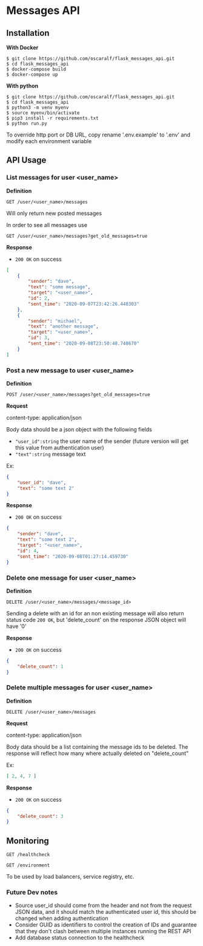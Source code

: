 # Messages API

## Installation

**With Docker**

```shell
$ git clone https://github.com/oscaralf/flask_messages_api.git
$ cd flask_messages_api
$ docker-compose build
$ docker-compose up
```

**With python**

```shell
$ git clone https://github.com/oscaralf/flask_messages_api.git
$ cd flask_messages_api
$ python3 -m venv myenv
$ source myenv/bin/activate
$ pip3 install -r requirements.txt
$ python run.py
```

To override http port or DB URL, copy rename '.env.example' to '.env' and modify each environment variable 

## API Usage


### List messages for user <user_name>

**Definition**

`GET /user/<user_name>/messages`

Will only return new posted messages

In order to see all messages use

`GET /user/<user_name>/messages?get_old_messages=true`

**Response**

- `200 OK` on success

```json
[
    {
        "sender": "dave",
        "text": "some message",
        "target": "<user_name>",
        "id": 2,
        "sent_time": "2020-09-07T23:42:26.448303"
    },
    {
        "sender": "michael",
        "text": "another message",
        "target": "<user_name>",
        "id": 3,
        "sent_time": "2020-09-08T23:50:48.748670"
    }
]
```

### Post a new message to user <user_name>

**Definition**

`POST /user/<user_name>/messages?get_old_messages=true`

**Request**

content-type: application/json

Body data should be a json object with the following fields

- `"user_id":string` the user name of the sender (future version will get this value from authentication user)
- `"text":string` message text

Ex:
```json
{
    "user_id": "dave",
    "text": "some text 2"
}
```

**Response**

- `200 OK` on success

```json
{
    "sender": "dave",
    "text": "some text 2",
    "target": "<user_name>",
    "id": 4,
    "sent_time": "2020-09-08T01:27:14.459730"
}
```

### Delete one message for user <user_name>

**Definition**

`DELETE /user/<user_name>/messages/<message_id>`

Sending a delete with an id for an non existing message will also return status code `200 OK`, 
but 'delete_count' on the response JSON object will have '0'

**Response**

- `200 OK` on success

```json
{
    "delete_count": 1
}
```

### Delete multiple messages for user <user_name>

**Definition**

`DELETE /user/<user_name>/messages`

**Request**

content-type: application/json

Body data should be a list containing the message ids to be deleted.
The response will reflect how many where actually deleted on "delete_count"

Ex:
```json
[ 2, 4, 7 ]
```

**Response**

- `200 OK` on success

```json
{
    "delete_count": 3
}
```

## Monitoring

`GET /healthcheck`

`GET /environment`

To be used by load balancers, service registry, etc.


### Future Dev notes
- Source user_id should come from the header and not from the request JSON data, and it should match the authenticated user id, this should be changed when adding authentication
- Consider GUID as identifiers to control the creation of IDs and guarantee that they don't clash between multiple instances running the REST API
- Add database status connection to the healthcheck

